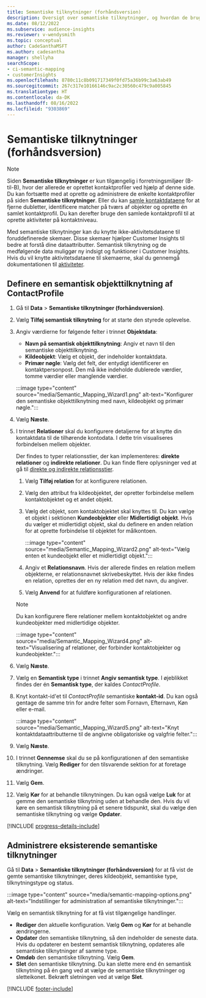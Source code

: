 ```yaml
---
title: Semantiske tilknytninger (forhåndsversion)
description: Oversigt over semantiske tilknytninger, og hvordan de bruges.
ms.date: 08/12/2022
ms.subservice: audience-insights
ms.reviewer: v-wendysmith
ms.topic: conceptual
author: CadeSanthaMSFT
ms.author: cadesantha
manager: shellyha
searchScope:
- ci-semantic-mapping
- customerInsights
ms.openlocfilehash: 8780c11c8b091717349f0fd75a36b99c3a63ab49
ms.sourcegitcommit: 267c317e10166146c9ac2c30560c479c9a005845
ms.translationtype: HT
ms.contentlocale: da-DK
ms.lasthandoff: 08/16/2022
ms.locfileid: "9303869"
---
```

# <a name="semantic-mappings-preview"></a>Semantiske tilknytninger (forhåndsversion)

> [!NOTE]
> Siden **Semantiske tilknytninger** er kun tilgængelig i forretningsmiljøer (B-til-B), hvor der allerede er oprettet kontaktprofiler ved hjælp af denne side. Du kan fortsætte med at oprette og administrere de enkelte kontaktprofiler på siden **Semantiske tilknytninger**. Eller du kan [samle kontaktdataene](data-unification-contacts.md) for at fjerne dubletter, identificere matcher på tværs af objekter og oprette én samlet kontaktprofil. Du kan derefter bruge den samlede kontaktprofil til at oprette aktiviteter på kontaktniveau.

Med semantiske tilknytninger kan du knytte ikke-aktivitetsdataene til foruddefinerede skemaer. Disse skemaer hjælper Customer Insights til bedre at forstå dine dataattributter. Semantisk tilknytning og de medfølgende data muliggør ny indsigt og funktioner i Customer Insights. Hvis du vil knytte aktivitetsdataene til skemaerne, skal du gennemgå dokumentationen til [aktiviteter](activities.md).

## <a name="define-a-contactprofile-semantic-entity-mapping"></a>Definere en semantisk objekttilknytning af ContactProfile

1. Gå til **Data** > **Semantiske tilknytninger (forhåndsversion)**.

1. Vælg **Tilføj semantisk tilknytning** for at starte den styrede oplevelse.

1. Angiv værdierne for følgende felter i trinnet **Objektdata**:

   - **Navn på semantisk objekttilknytning**: Angiv et navn til den semantiske objekttilknytning.
   - **Kildeobjekt**: Vælg et objekt, der indeholder kontaktdata.
   - **Primær nøgle**: Vælg det felt, der entydigt identificerer en kontaktpersonpost. Den må ikke indeholde dublerede værdier, tomme værdier eller manglende værdier.

   :::image type="content" source="media/Semantic_Mapping_Wizard1.png" alt-text="Konfigurer den semantiske objekttilknytning med navn, kildeobjekt og primær nøgle.":::

1. Vælg **Næste**.

1. I trinnet **Relationer** skal du konfigurere detaljerne for at knytte din kontaktdata til de tilhørende kontodata. I dette trin visualiseres forbindelsen mellem objekter.  

   Der findes to typer relationsstier, der kan implementeres: **direkte relationer** og **indirekte relationer**. Du kan finde flere oplysninger ved at gå til [direkte og indirekte relationsstier](relationships.md#relationship-paths).

   1. Vælg **Tilføj relation** for at konfigurere relationen.
   1. Vælg den attribut fra kildeobjektet, der opretter forbindelse mellem kontaktobjektet og et andet objekt.
   1. Vælg det objekt, som kontaktobjektet skal knyttes til. Du kan vælge et objekt i sektionen **Kundeobjekter** eller **Midlertidigt objekt**. Hvis du vælger et midlertidigt objekt, skal du definere en anden relation for at oprette forbindelse til objektet for målkontoen.

      :::image type="content" source="media/Semantic_Mapping_Wizard2.png" alt-text="Vælg enten et kundeobjekt eller et midlertidigt objekt.":::

   1. Angiv et **Relationsnavn**. Hvis der allerede findes en relation mellem objekterne, er relationsnavnet skrivebeskyttet. Hvis der ikke findes en relation, oprettes der en ny relation med det navn, du angiver.
   1. Vælg **Anvend** for at fuldføre konfigurationen af relationen.

   > [!NOTE]
   > Du kan konfigurere flere relationer mellem kontaktobjektet og andre kundeobjekter med midlertidige objekter.
   
     :::image type="content" source="media/Semantic_Mapping_Wizard4.png" alt-text="Visualisering af relationer, der forbinder kontaktobjekter og kundeobjekter.":::

1. Vælg **Næste**.

1. Vælg en **Semantisk type** i trinnet **Angiv semantisk type**. I øjeblikket findes der én **Semantisk type**, der kaldes *ContactProfile*.

1. Knyt kontakt-id'et til *ContactProfile* semantiske **kontakt-id**. Du kan også gentage de samme trin for andre felter som Fornavn, Efternavn, Køn eller e-mail.

   :::image type="content" source="media/Semantic_Mapping_Wizard5.png" alt-text="Knyt kontaktdataattributterne til de angivne obligatoriske og valgfrie felter.":::

1. Vælg **Næste**.

1. I trinnet **Gennemse** skal du se på konfigurationen af den semantiske tilknytning. Vælg **Rediger** for den tilsvarende sektion for at foretage ændringer.

1. Vælg **Gem**.

1. Vælg **Kør** for at behandle tilknytningen. Du kan også vælge **Luk** for at gemme den semantiske tilknytning uden at behandle den. Hvis du vil køre en semantisk tilknytning på et senere tidspunkt, skal du vælge den semantiske tilknytning og vælge **Opdater**.

[!INCLUDE [progress-details-include](includes/progress-details-pane.md)]

## <a name="manage-existing-semantic-mappings"></a>Administrere eksisterende semantiske tilknytninger

Gå til **Data** > **Semantiske tilknytninger (forhåndsversion)** for at få vist de gemte semantiske tilknytninger, deres kildeobjekt, semantiske type, tilknytningstype og status.

:::image type="content" source="media/semantic-mapping-options.png" alt-text="Indstillinger for administration af semantiske tilknytninger.":::

Vælg en semantisk tilknytning for at få vist tilgængelige handlinger.
- **Rediger** den aktuelle konfiguration. Vælg **Gem** og **Kør** for at behandle ændringerne.
- **Opdater** den semantiske tilknytning, så den indeholder de seneste data. Hvis du opdaterer en bestemt semantisk tilknytning, opdateres alle semantiske tilknytninger af samme type.
- **Omdøb** den semantiske tilknytning. Vælg **Gem**.
- **Slet** den semantiske tilknytning. Du kan slette mere end én semantisk tilknytning på én gang ved at vælge de semantiske tilknytninger og sletteikonet. Bekræft sletningen ved at vælge **Slet**.

[!INCLUDE [footer-include](includes/footer-banner.md)]
